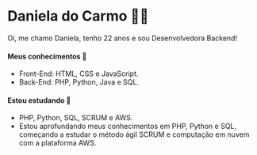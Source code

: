 # Daniela do Carmo :woman_technologist: 

Oi, me chamo Daniela, tenho 22 anos e sou Desenvolvedora Backend! 

#### Meus conhecimentos :orange_book:
* Front-End: HTML, CSS e JavaScript.
* Back-End: PHP, Python, Java e SQL.

#### Estou estudando  🌱

* PHP, Python, SQL, SCRUM e AWS.
* Estou aprofundando meus conhecimentos em PHP, Python e SQL, começando a estudar o método ágil SCRUM e computação em nuvem com a plataforma AWS.

